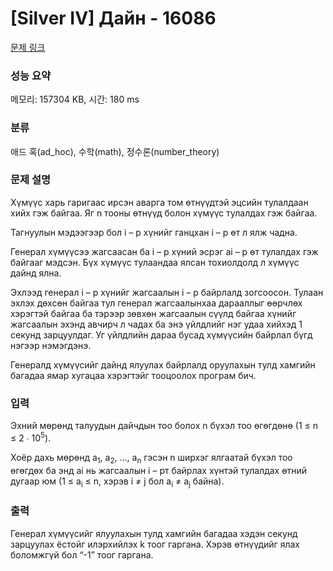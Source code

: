 # [Silver IV] Дайн - 16086 

[문제 링크](https://www.acmicpc.net/problem/16086) 

### 성능 요약

메모리: 157304 KB, 시간: 180 ms

### 분류

애드 혹(ad_hoc), 수학(math), 정수론(number_theory)

### 문제 설명

<p>Хүмүүс харь гаригаас ирсэн аварга том өтнүүдтэй эцсийн тулалдаан хийх гэж байгаа. Яг n тооны өтнүүд болон хүмүүс тулалдах гэж байгаа. </p>

<p>Тагнуулын мэдээгээр бол i – р хүнийг ганцхан i – р өт л ялж чадна. </p>

<p>Генерал хүмүүсээ жагсаасан ба i – р хүний эсрэг ai – р өт тулалдах гэж байгааг мэдсэн. Бүх хүмүүс тулаандаа ялсан тохиолдолд л хүмүүс дайнд ялна.</p>

<p>Эхлээд генерал i – р хүнийг жагсаалын i – р байрлалд зогсоосон. Тулаан эхлэх дөхсөн байгаа тул генерал жагсаалынхаа дарааллыг өөрчлөх хэрэгтэй байгаа ба тэрээр зөвхөн жагсаалын сүүлд байгаа хүнийг жагсаалын эхэнд авчирч л чадах ба энэ үйлдлийг нэг удаа хийхэд 1 секунд зарцуулдаг. Уг үйлдлийн дараа бусад хүмүүсийн байрлал бүгд нэгээр нэмэгдэнэ.</p>

<p>Генералд хүмүүсийг дайнд ялуулах байрлалд оруулахын тулд хамгийн багадаа ямар хугацаа хэрэгтэйг тооцоолох програм бич.</p>

### 입력 

 <p>Эхний мөрөнд талуудын дайчдын тоо болох  n бүхэл тоо өгөгдөнө (1 ≤ n ≤ 2 ∙ 10<sup>5</sup>). </p>

<p>Хоёр дахь мөрөнд a<sub>1</sub>, a<sub>2</sub>, …, a<sub>n</sub> гэсэн n ширхэг ялгаатай бүхэл тоо өгөгдөх ба энд ai нь жагсаалын i – рт байрлах хүнтэй тулалдах өтний дугаар юм (1 ≤ a<sub>i</sub> ≤ n, хэрэв i ≠ j бол a<sub>i</sub> ≠ a<sub>j</sub> байна). </p>

### 출력 

 <p>Генерал хүмүүсийг ялуулахын тулд хамгийн багадаа хэдэн секунд зарцуулах ёстойг илэрхийлэх k тоог гаргана. Хэрэв өтнүүдийг ялах боломжгүй бол “-1” тоог гаргана. </p>

